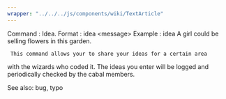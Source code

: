 ```yaml
---
wrapper: "../../../js/components/wiki/TextArticle"
---
```

Command : Idea.
Format  : idea &lt;message&gt;
Example : idea A girl could be selling flowers in this garden.

     This command allows your to share your ideas for a certain area
with the wizards who coded it.  The ideas you enter will be logged and
periodically checked by the cabal members.

See also: bug, typo
